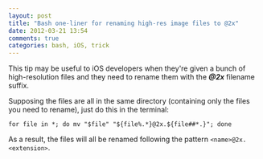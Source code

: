 ```yaml
---
layout: post
title: "Bash one-liner for renaming high-res image files to @2x"
date: 2012-03-21 13:54
comments: true
categories: bash, iOS, trick
---
```


This tip may be useful to iOS developers when they're given a bunch of high-resolution files and they need to rename them with the ***@2x*** filename suffix.

Supposing the files are all in the same directory (containing only the files you need to rename), just do this in the terminal:

	for file in *; do mv "$file" "${file%.*}@2x.${file##*.}"; done

As a result, the files will all be renamed following the pattern `<name>@2x.<extension>`.
